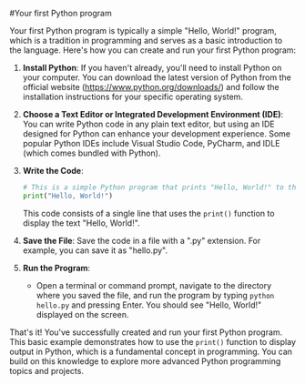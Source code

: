 #Your first Python program

Your first Python program is typically a simple "Hello, World!" program, which is a tradition in programming and serves as a basic introduction to the language. Here's how you can create and run your first Python program:

1. **Install Python**: If you haven't already, you'll need to install Python on your computer. You can download the latest version of Python from the official website (https://www.python.org/downloads/) and follow the installation instructions for your specific operating system.

2. **Choose a Text Editor or Integrated Development Environment (IDE)**: You can write Python code in any plain text editor, but using an IDE designed for Python can enhance your development experience. Some popular Python IDEs include Visual Studio Code, PyCharm, and IDLE (which comes bundled with Python).

3. **Write the Code**:

   ```python
   # This is a simple Python program that prints "Hello, World!" to the console.
   print("Hello, World!")
   ```

   This code consists of a single line that uses the `print()` function to display the text "Hello, World!".

4. **Save the File**: Save the code in a file with a ".py" extension. For example, you can save it as "hello.py".

5. **Run the Program**:
   
   - Open a terminal or command prompt, navigate to the directory where you saved the file, and run the program by typing `python hello.py` and pressing Enter. You should see "Hello, World!" displayed on the screen.

That's it! You've successfully created and run your first Python program. This basic example demonstrates how to use the `print()` function to display output in Python, which is a fundamental concept in programming. You can build on this knowledge to explore more advanced Python programming topics and projects.
